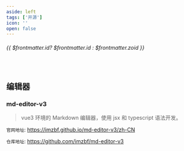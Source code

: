 ```yaml
---
aside: left
tags: ['开源']
icon: ''
open: false
---
```

 
######  {{ $frontmatter.id? $frontmatter.id : $frontmatter.zoid }}

 
<br/>
 
## 编辑器

### md-editor-v3

> vue3 环境的 Markdown 编辑器，使用 jsx 和 typescript 语法开发。

`官网地址`: https://imzbf.github.io/md-editor-v3/zh-CN

`仓库地址`: https://github.com/imzbf/md-editor-v3